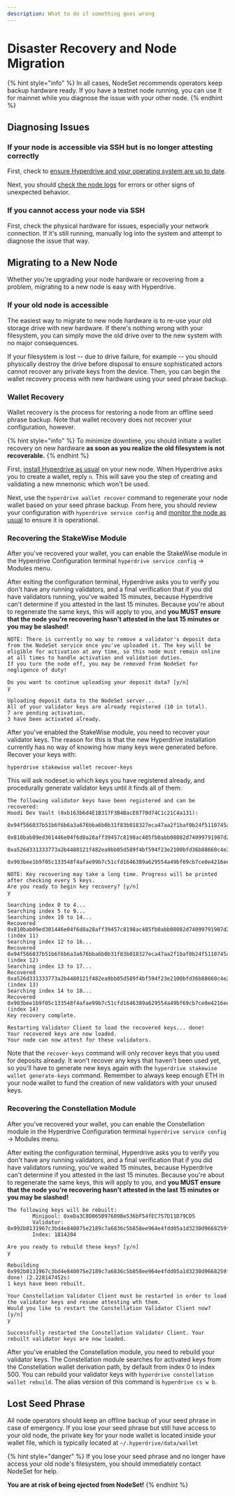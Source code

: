 ```yaml
---
description: What to do if something goes wrong
---
```


# Disaster Recovery and Node Migration

{% hint style="info" %}
In all cases, NodeSet recommends operators keep backup hardware ready. If you have a testnet node running, you can use it for mainnet while you diagnose the issue with your other node.
{% endhint %}

## Diagnosing Issues

### If your node is accessible via SSH but is no longer attesting correctly

First, check to [ensure Hyperdrive and your operating system are up to date](updating.md).

Next, you should [check the node logs](monitoring-your-node.md) for errors or other signs of unexpected behavior.

### If you cannot access your node via SSH

First, check the physical hardware for issues, especially your network connection. If it's still running, manually log into the system and attempt to diagnose the issue that way.&#x20;

## Migrating to a New Node

Whether you're upgrading your node hardware or recovering from a problem, migrating to a new node is easy with Hyperdrive.

### If your old node is accessible

The easiest way to migrate to new node hardware is to re-use your old storage drive with new hardware. If there's nothing wrong with your filesystem, you can simply move the old drive over to the new system with no major consequences.

If your filesystem is lost -- due to drive failure, for example -- you should physically destroy the drive before disposal to ensure sophisticated actors cannot recover any private keys from the device. Then, you can begin the wallet recovery process with new hardware using your seed phrase backup.

### Wallet Recovery

Wallet recovery is the process for restoring a node from an offline seed phrase backup. Note that wallet recovery does not recover your configuration, however.

{% hint style="info" %}
To minimize downtime, you should initiate a wallet recovery on new hardware **as soon as you realize the old filesystem is not recoverable.**
{% endhint %}

First, [install Hyperdrive as usual](installation.md) on your new node. When Hyperdrive asks you to create a wallet, reply `n`. This will save you the step of creating and validating a new mnemonic which won't be used. 

Next, use the `hyperdrive wallet recover` command to regenerate your node wallet based on your seed phrase backup. From here, you should review your configuration with `hyperdrive service config` and [monitor the node as usual](monitoring-your-node.md) to ensure it is operational.

### Recovering the StakeWise Module

After you've recovered your wallet, you can enable the StakeWise module in the Hyperdrive Configuration terminal `hyperdrive service config` -> Modules menu.

After exiting the configuration terminal, Hyperdrive asks you to verify you don't have any running validators, and a final verification that if you did have validators running, you've waited 15 minutes, because Hyperdrive can't determine if you attested in the last 15 minutes. Because you're about to regenerate the same keys, this will apply to you, and **you MUST ensure that the node you're recovering hasn't attested in the last 15 minutes or you may be slashed!**

```
NOTE: There is currently no way to remove a validator's deposit data from the NodeSet service once you've uploaded it. The key will be eligible for activation at any time, so this node must remain online at all times to handle activation and validation duties.
If you turn the node off, you may be removed from NodeSet for negligence of duty!

Do you want to continue uploading your deposit data? [y/n]
y

Uploading deposit data to the NodeSet server...
All of your validator keys are already registered (10 in total).
7 are pending activation.
3 have been activated already.
```

After you've enabled the StakeWise module, you need to recover your validator keys. The reason for this is that the new Hyperdrive installation currently has no way of knowing how many keys were generated before. Recover your keys with:

```
hyperdrive stakewise wallet recover-keys
```

This will ask nodeset.io which keys you have registered already, and procedurally generate validator keys until it finds all of them:

```
The following validator keys have been registered and can be recovered:
Hoodi Dev Vault (0xb163b6d4E1B317F3B4BacE8770d74C1c21C4a131):
	0x94f566037b51b6f6b6a3a676bba6b0b31f83b018327eca47aa2f1baf0b24f5110745a03b11073fddad2277b03ed751ac
	0x810bab09ed301446e04f6d8a28aff39457c8198ac485fb0abb08082d74099791907d2f4b27643276115a5d3fa1102f42
	0xa526d331333773a2b4480121f482ea9bb05d589f4bf594f23e2100bfd36b88660c4e2329a3af36e215bf625cf1f13869
	0x903bee1b9f05c133548f4afae99b7c51cfd1646389a629554a49bf69cb7ce0e4216ee50e3b882a665ca595949fff65aa

NOTE: Key recovering may take a long time. Progress will be printed after checking every 5 keys.
Are you ready to begin key recovery? [y/n]
y

Searching index 0 to 4...
Searching index 5 to 9...
Searching index 10 to 14...
Recovered 0x810bab09ed301446e04f6d8a28aff39457c8198ac485fb0abb08082d74099791907d2f4b27643276115a5d3fa1102f42 (index 11)
Searching index 12 to 16...
Recovered 0x94f566037b51b6f6b6a3a676bba6b0b31f83b018327eca47aa2f1baf0b24f5110745a03b11073fddad2277b03ed751ac (index 12)
Searching index 13 to 17...
Recovered 0xa526d331333773a2b4480121f482ea9bb05d589f4bf594f23e2100bfd36b88660c4e2329a3af36e215bf625cf1f13869 (index 13)
Searching index 14 to 18...
Recovered 0x903bee1b9f05c133548f4afae99b7c51cfd1646389a629554a49bf69cb7ce0e4216ee50e3b882a665ca595949fff65aa (index 14)
Key recovery complete.

Restarting Validator Client to load the recovered keys... done!
Your recovered keys are now loaded.
Your node can now attest for these validators.
```

Note that the `recover-keys` command will only recover keys that you used for deposits already. It won't recover any keys that haven't been used yet, so you'll have to generate new keys again with the `hyperdrive stakewise wallet generate-keys` command. Remember to always keep enough ETH in your node wallet to fund the creation of new validators with your unused keys.

### Recovering the Constellation Module

After you've recovered your wallet, you can enable the Constellation module in the Hyperdrive Configuration terminal `hyperdrive service config` -> Modules menu.

After exiting the configuration terminal, Hyperdrive asks you to verify you don't have any running validators, and a final verification that if you did have validators running, you've waited 15 minutes, because Hyperdrive can't determine if you attested in the last 15 minutes. Because you're about to regenerate the same keys, this will apply to you, and **you MUST ensure that the node you're recovering hasn't attested in the last 15 minutes or you may be slashed!**

```
The following keys will be rebuilt:
        Minipool: 0xeDa3C8D065B97609Be536bF54fEC757D11D79CD5
        Validator: 0x992b0131967c3bd4e840075e2189c7a6836c5b858ee964e4fdd05a1d3230d9668259fdb3651b5ef63bad06e17b37b330
        Index: 1814204

Are you ready to rebuild these keys? [y/n]
y

Rebuilding 0x992b0131967c3bd4e840075e2189c7a6836c5b858ee964e4fdd05a1d3230d9668259fdb3651b5ef63bad06e17b37b330... done! (2.228147452s)
1 keys have been rebuilt.

Your Constellation Validator Client must be restarted in order to load the validator keys and resume attesting wth them.
Would you like to restart the Constellation Validator Client now? [y/n]
y

Successfully restarted the Constellation Validator Client. Your rebuilt validator keys are now loaded.
```

After you've enabled the Constellation module, you need to rebuild your validator keys. The Constellation module searches for activated keys from the Constellation wallet derivation path, by default from index 0 to index 500. You can rebuild your validator keys with `hyperdrive constellation wallet rebuild`. The alias version of this command is `hyperdrive cs w b`.

## Lost Seed Phrase

All node operators should keep an offline backup of your seed phrase in case of emergency. If you lose your seed phrase but still have access to your old node, the private key for your node wallet is located inside your wallet file, which is typically located at `~/.hyperdrive/data/wallet`

{% hint style="danger" %}
If you lose your seed phrase and no longer have access your old node's filesystem, you should immediately contact NodeSet for help.

**You are at risk of being ejected from NodeSet!**
{% endhint %}

